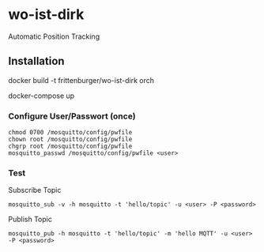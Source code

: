 # wo-ist-dirk
Automatic Position Tracking


## Installation

docker build -t frittenburger/wo-ist-dirk orch


docker-compose up


### Configure User/Passwort (once)
```
chmod 0700 /mosquitto/config/pwfile
chown root /mosquitto/config/pwfile
chgrp root /mosquitto/config/pwfile
mosquitto_passwd /mosquitto/config/pwfile <user>
```




### Test
Subscribe Topic
```
mosquitto_sub -v -h mosquitto -t 'hello/topic' -u <user> -P <password>
```

Publish Topic
```
mosquitto_pub -h mosquitto -t 'hello/topic' -m 'hello MQTT' -u <user> -P <password>
```
